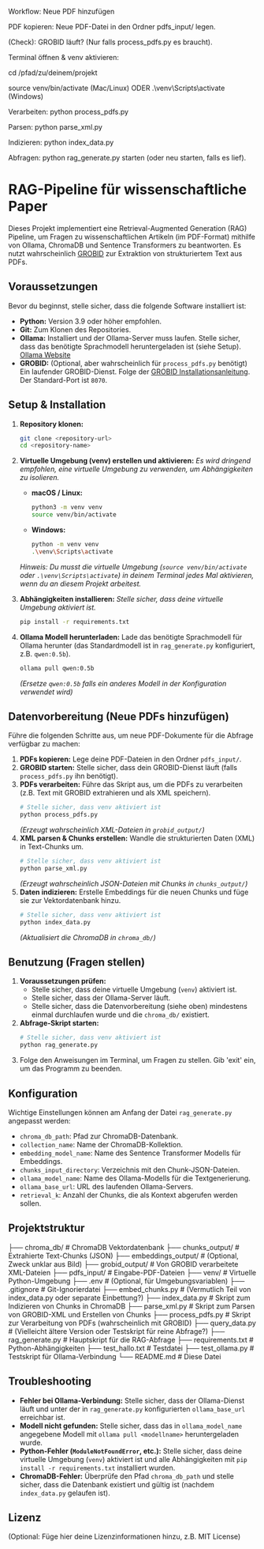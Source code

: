 Workflow: Neue PDF hinzufügen

PDF kopieren: Neue PDF-Datei in den Ordner pdfs_input/ legen.

(Check): GROBID läuft? (Nur falls process_pdfs.py es braucht).

Terminal öffnen & venv aktivieren:

cd /pfad/zu/deinem/projekt

source venv/bin/activate (Mac/Linux) ODER .\venv\Scripts\activate (Windows)

Verarbeiten: python process_pdfs.py

Parsen: python parse_xml.py

Indizieren: python index_data.py

Abfragen: python rag_generate.py starten (oder neu starten, falls es lief).






# RAG-Pipeline für wissenschaftliche Paper

Dieses Projekt implementiert eine Retrieval-Augmented Generation (RAG) Pipeline, um Fragen zu wissenschaftlichen Artikeln (im PDF-Format) mithilfe von Ollama, ChromaDB und Sentence Transformers zu beantworten. Es nutzt wahrscheinlich [GROBID](https://github.com/kermitt2/grobid) zur Extraktion von strukturiertem Text aus PDFs.

## Voraussetzungen

Bevor du beginnst, stelle sicher, dass die folgende Software installiert ist:

*   **Python:** Version 3.9 oder höher empfohlen.
*   **Git:** Zum Klonen des Repositories.
*   **Ollama:** Installiert und der Ollama-Server muss laufen. Stelle sicher, dass das benötigte Sprachmodell heruntergeladen ist (siehe Setup). [Ollama Website](https://ollama.com/)
*   **GROBID:** (Optional, aber wahrscheinlich für `process_pdfs.py` benötigt) Ein laufender GROBID-Dienst. Folge der [GROBID Installationsanleitung](https://grobid.readthedocs.io/en/latest/Install-Grobid/). Der Standard-Port ist `8070`.

## Setup & Installation

1.  **Repository klonen:**
    ```bash
    git clone <repository-url>
    cd <repository-name>
    ```

2.  **Virtuelle Umgebung (venv) erstellen und aktivieren:**
    *Es wird dringend empfohlen, eine virtuelle Umgebung zu verwenden, um Abhängigkeiten zu isolieren.*

    *   **macOS / Linux:**
        ```bash
        python3 -m venv venv
        source venv/bin/activate
        ```
    *   **Windows:**
        ```bash
        python -m venv venv
        .\venv\Scripts\activate
        ```
    *Hinweis: Du musst die virtuelle Umgebung (`source venv/bin/activate` oder `.\venv\Scripts\activate`) in deinem Terminal jedes Mal aktivieren, wenn du an diesem Projekt arbeitest.*

3.  **Abhängigkeiten installieren:**
    *Stelle sicher, dass deine virtuelle Umgebung aktiviert ist.*
    ```bash
    pip install -r requirements.txt
    ```

4.  **Ollama Modell herunterladen:**
    Lade das benötigte Sprachmodell für Ollama herunter (das Standardmodell ist in `rag_generate.py` konfiguriert, z.B. `qwen:0.5b`).
    ```bash
    ollama pull qwen:0.5b
    ```
    *(Ersetze `qwen:0.5b` falls ein anderes Modell in der Konfiguration verwendet wird)*

## Datenvorbereitung (Neue PDFs hinzufügen)

Führe die folgenden Schritte aus, um neue PDF-Dokumente für die Abfrage verfügbar zu machen:

1.  **PDFs kopieren:** Lege deine PDF-Dateien in den Ordner `pdfs_input/`.
2.  **GROBID starten:** Stelle sicher, dass dein GROBID-Dienst läuft (falls `process_pdfs.py` ihn benötigt).
3.  **PDFs verarbeiten:** Führe das Skript aus, um die PDFs zu verarbeiten (z.B. Text mit GROBID extrahieren und als XML speichern).
    ```bash
    # Stelle sicher, dass venv aktiviert ist
    python process_pdfs.py
    ```
    *(Erzeugt wahrscheinlich XML-Dateien in `grobid_output/`)*
4.  **XML parsen & Chunks erstellen:** Wandle die strukturierten Daten (XML) in Text-Chunks um.
    ```bash
    # Stelle sicher, dass venv aktiviert ist
    python parse_xml.py
    ```
    *(Erzeugt wahrscheinlich JSON-Dateien mit Chunks in `chunks_output/`)*
5.  **Daten indizieren:** Erstelle Embeddings für die neuen Chunks und füge sie zur Vektordatenbank hinzu.
    ```bash
    # Stelle sicher, dass venv aktiviert ist
    python index_data.py
    ```
    *(Aktualisiert die ChromaDB in `chroma_db/`)*

## Benutzung (Fragen stellen)

1.  **Voraussetzungen prüfen:**
    *   Stelle sicher, dass deine virtuelle Umgebung (`venv`) aktiviert ist.
    *   Stelle sicher, dass der Ollama-Server läuft.
    *   Stelle sicher, dass die Datenvorbereitung (siehe oben) mindestens einmal durchlaufen wurde und die `chroma_db/` existiert.
2.  **Abfrage-Skript starten:**
    ```bash
    # Stelle sicher, dass venv aktiviert ist
    python rag_generate.py
    ```
3.  Folge den Anweisungen im Terminal, um Fragen zu stellen. Gib 'exit' ein, um das Programm zu beenden.

## Konfiguration

Wichtige Einstellungen können am Anfang der Datei `rag_generate.py` angepasst werden:

*   `chroma_db_path`: Pfad zur ChromaDB-Datenbank.
*   `collection_name`: Name der ChromaDB-Kollektion.
*   `embedding_model_name`: Name des Sentence Transformer Modells für Embeddings.
*   `chunks_input_directory`: Verzeichnis mit den Chunk-JSON-Dateien.
*   `ollama_model_name`: Name des Ollama-Modells für die Textgenerierung.
*   `ollama_base_url`: URL des laufenden Ollama-Servers.
*   `retrieval_k`: Anzahl der Chunks, die als Kontext abgerufen werden sollen.

## Projektstruktur
├── chroma_db/ # ChromaDB Vektordatenbank
├── chunks_output/ # Extrahierte Text-Chunks (JSON)
├── embeddings_output/ # (Optional, Zweck unklar aus Bild)
├── grobid_output/ # Von GROBID verarbeitete XML-Dateien
├── pdfs_input/ # Eingabe-PDF-Dateien
├── venv/ # Virtuelle Python-Umgebung
├── .env # (Optional, für Umgebungsvariablen)
├── .gitignore # Git-Ignorierdatei
├── embed_chunks.py # (Vermutlich Teil von index_data.py oder separate Einbettung?)
├── index_data.py # Skript zum Indizieren von Chunks in ChromaDB
├── parse_xml.py # Skript zum Parsen von GROBID-XML und Erstellen von Chunks
├── process_pdfs.py # Skript zur Verarbeitung von PDFs (wahrscheinlich mit GROBID)
├── query_data.py # (Vielleicht ältere Version oder Testskript für reine Abfrage?)
├── rag_generate.py # Hauptskript für die RAG-Abfrage
├── requirements.txt # Python-Abhängigkeiten
├── test_hallo.txt # Testdatei
├── test_ollama.py # Testskript für Ollama-Verbindung
└── README.md # Diese Datei


## Troubleshooting

*   **Fehler bei Ollama-Verbindung:** Stelle sicher, dass der Ollama-Dienst läuft und unter der in `rag_generate.py` konfigurierten `ollama_base_url` erreichbar ist.
*   **Modell nicht gefunden:** Stelle sicher, dass das in `ollama_model_name` angegebene Modell mit `ollama pull <modellname>` heruntergeladen wurde.
*   **Python-Fehler (`ModuleNotFoundError`, etc.):** Stelle sicher, dass deine virtuelle Umgebung (`venv`) aktiviert ist und alle Abhängigkeiten mit `pip install -r requirements.txt` installiert wurden.
*   **ChromaDB-Fehler:** Überprüfe den Pfad `chroma_db_path` und stelle sicher, dass die Datenbank existiert und gültig ist (nachdem `index_data.py` gelaufen ist).

## Lizenz

(Optional: Füge hier deine Lizenzinformationen hinzu, z.B. MIT License)

